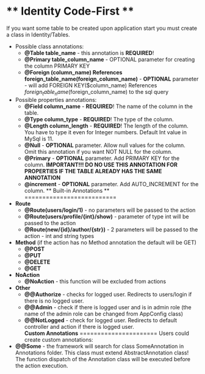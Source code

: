 ** Identity Code-First **
===========================
If you want some table to be created upon application start you must create a class in Identity/Tables.
- Possible class annotations:
	- **@Table table_name** - this annotation is **REQUIRED**!
    - **@Primary table_column_name** - OPTIONAL parameter for creating the column PRIMARY KEY
    - **@Foreign (column_name) References foreign_table_name(foreign_column_name)** - **OPTIONAL** parameter - will add   FOREIGN KEY($column_name) References $foreign_table_name($foreign_column_name) to the sql query
- Possible properties annotations:
    - **@Field column_name** - **REQUIRED**! The name of the column in the table.
	- **@Type column_type** - **REQUIRED**! The type of the column.
	- **@Length	column_length** - **REQUIRED**! The length of the column. You have to type it even for Integer numbers. Default Int value in MySql is 11.
	- **@Null** - **OPTIONAL** parameter. Allow null values for the column. Omit this annotation if you want NOT NULL for the column.
	- **@Primary** - **OPTIONAL** parameter. Add PRIMARY KEY for the column. **IMPORTANT!!! DO NO USE THIS ANNOTATION FOR PROPERTIES IF THE TABLE ALREADY HAS THE SAME ANNOTATION**
    - **@increment** - **OPTIONAL** parameter. Add AUTO_INCREMENT for the column.
** Built-in Annotations **
==========================
- **Route**
	- **@Route(users/login/1)** - no parameters will be passed to the action
	- **@Route(users/profile/{int}/show)** - parameter of type int will be passed to the action
	- **@Route(new/{id}/author/{str})** - 2 parameters will be passed to the action - int and string types
- **Method**
	(if the action has no Method annotation the default will be GET)
	- **@POST**
	- **@PUT**
	- **@DELETE**
	- **@GET**	
- **NoAction**
	- **@NoAction** - this function will be excluded from actions
- **Other**
	- **@@Authorize** - checks for logged user. Redirects to users/login if there is no logged user.
	- **@@Admin** - check if there is logged user and is in admin role (the name of the admin role can be changed from AppConfig class)
	- **@@NotLogged** - check for logged user. Redirects to default controller and action if there is logged user.	
**Custom Annotations**
======================
Users could create custom annotations:
- **@@Some** - the framework will search for class SomeAnnotation in Annotations folder. This class must extend AbstractAnnotation class!
         The function dispatch of the Annotation class will be executed before the action execution.